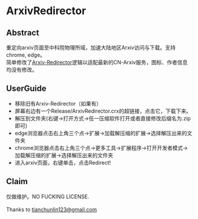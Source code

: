 # ArxivRedirector

## Abstract
重定向arxiv页面至中科院物理所域，加速大陆地区Arxiv访问与下载。支持chrome, edge。  
简单修改了[Arxiv-Redirector](https://github.com/foowaa/Arxiv-Redirector)逻辑以适配最新的CN-Arxiv服务，图标、作者信息均没有修改。  

## UserGuide
  - 移除旧有Arxiv-Redirector（如果有）
  - 屏幕右边有一个Release/ArxivRedirector.crx的超链接，点击它，下载下来。
  - 解压到文件夹(右键->打开方式->任一压缩软件打开或者直接修改后缀名为.zip即可)
  - edge浏览器点击右上角三个点->扩展->加载解压缩的扩展->选择解压出来的文件夹
  - chrome浏览器点击右上角三个点->更多工具->扩展程序->打开开发者模式->加载解压缩的扩展->选择解压出来的文件夹
  - 进入arxiv页面，右键单击，点击Redirect!

## Claim
仅做维护。NO FUCKING LICENSE.  
</br>
Thanks to tianchunlin123@gmail.com
